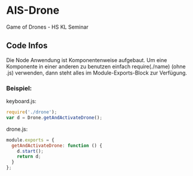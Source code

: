 # AIS-Drone
Game of Drones - HS KL Seminar

## Code Infos ##
Die Node Anwendung ist Komponentenweise aufgebaut. Um eine Komponente in einer anderen zu benutzen einfach require(./name) (ohne .js) verwenden, dann steht alles im Module-Exports-Block zur Verfügung.

### Beispiel:

keyboard.js:

```javascript
require('./drone');
var d = Drone.getAndActivateDrone();
```

drone.js:

```javascript 
module.exports = {
  getAndActivateDrone: function () {
    d.start();
    return d;
  }
};
```
